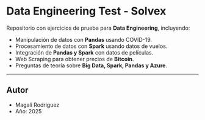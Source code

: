 # Data Engineering Test - Solvex

Repositorio con ejercicios de prueba para **Data Engineering**, incluyendo:

- Manipulación de datos con **Pandas** usando COVID-19.
- Procesamiento de datos con **Spark** usando datos de vuelos.
- Integración de **Pandas y Spark** con datos de películas.
- Web Scraping para obtener precios de **Bitcoin**.
- Preguntas de teoría sobre **Big Data, Spark, Pandas y Azure**.

---

## Autor
- Magali Rodriguez
- Año: 2025
